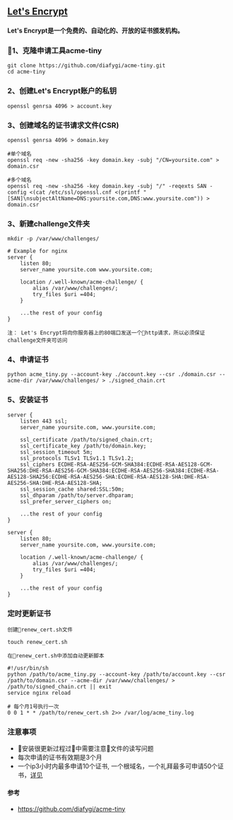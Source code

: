 ## [Let's Encrypt](https://letsencrypt.org/)

#### Let's Encrypt是一个免费的、自动化的、开放的证书颁发机构。

### 1、克隆申请工具acme-tiny

```shell
git clone https://github.com/diafygi/acme-tiny.git
cd acme-tiny
```

### 2、创建Let's Encrypt账户的私钥

```shell
openssl genrsa 4096 > account.key
```

### 3、创建域名的证书请求文件(CSR)

```shell
openssl genrsa 4096 > domain.key

#单个域名
openssl req -new -sha256 -key domain.key -subj "/CN=yoursite.com" > domain.csr

#多个域名
openssl req -new -sha256 -key domain.key -subj "/" -reqexts SAN -config <(cat /etc/ssl/openssl.cnf <(printf "[SAN]\nsubjectAltName=DNS:yoursite.com,DNS:www.yoursite.com")) > domain.csr
```

### 3、新建challenge文件夹

```shell
mkdir -p /var/www/challenges/
```

```nginx
# Example for nginx
server {
    listen 80;
    server_name yoursite.com www.yoursite.com;

    location /.well-known/acme-challenge/ {
        alias /var/www/challenges/;
        try_files $uri =404;
    }

    ...the rest of your config
}
```
`注： Let's Encrypt将向你服务器上的80端口发送一个http请求，所以必须保证challenge文件夹可访问`

### 4、申请证书

```shell
python acme_tiny.py --account-key ./account.key --csr ./domain.csr --acme-dir /var/www/challenges/ > ./signed_chain.crt
```

### 5、安装证书

```nginx
server {
    listen 443 ssl;
    server_name yoursite.com, www.yoursite.com;

    ssl_certificate /path/to/signed_chain.crt;
    ssl_certificate_key /path/to/domain.key;
    ssl_session_timeout 5m;
    ssl_protocols TLSv1 TLSv1.1 TLSv1.2;
    ssl_ciphers ECDHE-RSA-AES256-GCM-SHA384:ECDHE-RSA-AES128-GCM-SHA256:DHE-RSA-AES256-GCM-SHA384:ECDHE-RSA-AES256-SHA384:ECDHE-RSA-AES128-SHA256:ECDHE-RSA-AES256-SHA:ECDHE-RSA-AES128-SHA:DHE-RSA-AES256-SHA:DHE-RSA-AES128-SHA;
    ssl_session_cache shared:SSL:50m;
    ssl_dhparam /path/to/server.dhparam;
    ssl_prefer_server_ciphers on;

    ...the rest of your config
}

server {
    listen 80;
    server_name yoursite.com, www.yoursite.com;

    location /.well-known/acme-challenge/ {
        alias /var/www/challenges/;
        try_files $uri =404;
    }

    ...the rest of your config
}
```

### 定时更新证书

`创建renew_cert.sh文件`

```shell
touch renew_cert.sh
```

`在renew_cert.sh中添加自动更新脚本`

```shell
#!/usr/bin/sh
python /path/to/acme_tiny.py --account-key /path/to/account.key --csr /path/to/domain.csr --acme-dir /var/www/challenges/ > /path/to/signed_chain.crt || exit
service nginx reload
```

```shell
# 每个月1号执行一次
0 0 1 * * /path/to/renew_cert.sh 2>> /var/log/acme_tiny.log
```

### 注意事项

- 安装很更新过程过中需要注意文件的读写问题
- 每次申请的证书有效期是3个月
- 一个ip3小时内最多申请10个证书, 一个根域名，一个礼拜最多可申请50个证书，[详见](https://letsencrypt.org/docs/rate-limits/)

#### 参考

- https://github.com/diafygi/acme-tiny